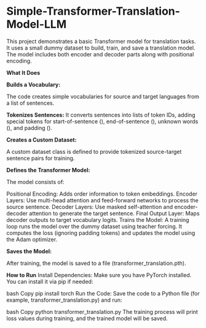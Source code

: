 # Simple-Transformer-Translation-Model-LLM

This project demonstrates a basic Transformer model for translation tasks. It uses a small dummy dataset to build, train, and save a translation model. The model includes both encoder and decoder parts along with positional encoding.

**What It Does**

**Builds a Vocabulary:**

The code creates simple vocabularies for source and target languages from a list of sentences.

**Tokenizes Sentences:**
It converts sentences into lists of token IDs, adding special tokens for start-of-sentence (<sos>), end-of-sentence (<eos>), unknown words (<unk>), and padding (<pad>).

**Creates a Custom Dataset:**

A custom dataset class is defined to provide tokenized source-target sentence pairs for training.

**Defines the Transformer Model:**

The model consists of:

Positional Encoding: Adds order information to token embeddings.
Encoder Layers: Use multi-head attention and feed-forward networks to process the source sentence.
Decoder Layers: Use masked self-attention and encoder-decoder attention to generate the target sentence.
Final Output Layer: Maps decoder outputs to target vocabulary logits.
Trains the Model:
A training loop runs the model over the dummy dataset using teacher forcing. It computes the loss (ignoring padding tokens) and updates the model using the Adam optimizer.

**Saves the Model:**

After training, the model is saved to a file (transformer_translation.pth).

**How to Run**
Install Dependencies:
Make sure you have PyTorch installed. You can install it via pip if needed:

bash
Copy
pip install torch
Run the Code:
Save the code to a Python file (for example, transformer_translation.py) and run:

bash
Copy
python transformer_translation.py
The training process will print loss values during training, and the trained model will be saved.

